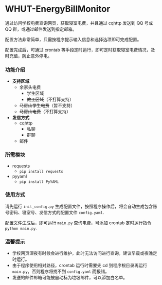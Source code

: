 # WHUT-EnergyBillMonitor

通过访问学校电费查询网页，获取寝室电费，并且通过 cqhttp 发送到 QQ 号或 QQ 群，或通过邮件发送到指定邮箱。

配置方法非常简单，只需按程序提示输入信息和选择选项即可完成配置。

配置完成后，可通过 crontab 等手段定时运行，即可定时获取寝室电费情况，及时充值，防止意外停电。

### 功能介绍

- **支持区域**
    - 余家头电费
        - 学生区域
        - ~~教工区域~~（不打算支持）
    - ~~马房山学生电费~~（暂不支持）
    - ~~马房山电费~~（不打算支持）
- **发信方式**
    - cqhttp
        - 私聊
        - 群聊
    - 邮件

### 所需模块

- requests
    - `pip install requests`
- pyyaml
    - `pip install PyYAML`

### 使用方式

请先运行 `init_config.py` 生成配置文件，按照程序操作后，将会自动生成包含账号密码、寝室号、发信方式的配置文件 `config.yaml`.

配置文件生成后，即可运行 `main.py` 查询电费，可添加 crontab 定时运行指令 `python main.py`.

### 温馨提示

- 学校网页深夜有时候会进行维护，此时无法访问进行查询，建议早晨或夜晚定时运行。
- 由于程序使用相对路径，crontab 运行时需要先 cd 到程序根目录再运行 `main.py`，否则程序将找不到 `config.yaml` 而报错。
- 发送的邮件邮箱可能被自动标为垃圾邮件，可以添加白名单。
